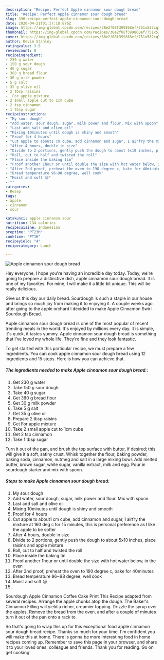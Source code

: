 ```yaml
---
description: "Recipe: Perfect Apple cinnamon sour dough bread"
title: "Recipe: Perfect Apple cinnamon sour dough bread"
slug: 396-recipe-perfect-apple-cinnamon-sour-dough-bread
date: 2020-04-21T01:37:18.876Z
image: https://img-global.cpcdn.com/recipes/38e2f08f399868ef/751x532cq70/apple-cinnamon-sour-dough-bread-recipe-main-photo.jpg
thumbnail: https://img-global.cpcdn.com/recipes/38e2f08f399868ef/751x532cq70/apple-cinnamon-sour-dough-bread-recipe-main-photo.jpg
cover: https://img-global.cpcdn.com/recipes/38e2f08f399868ef/751x532cq70/apple-cinnamon-sour-dough-bread-recipe-main-photo.jpg
author: Kevin Stanley
ratingvalue: 3.5
reviewcount: 8
recipeingredient:
- 230 g water
- 150 g sour dough
- 40 g sugar
- 380 g bread flour
- 30 g milk powder
- 5 g salt
- 35 g olive oil
- 2 tbsp raisins
-  For apple mixture
- 2 small apple cut to 1cm cube
- 2 tsp cinnamon
- 1 tbsp sugar
recipeinstructions:
- "My sour dough"
- "Add water, sour dough, sugar, milk power and flour. Mix with spoon"
- "Last add salt and olive oil"
- "Mixing 10minutes until dough is shiny and smooth"
- "Proof for 4 hours"
- "Cut apple to about1 cm cube, add cinnamon and sugar, I airfry the mixture at 160 deg c for 15 minutes, this is personal preference as I like the apple to be softer"
- "After 4 hours, double in size"
- "Divide to 2 portions, gently push the dough to about 5x10 inches, place raisins and apple mixture"
- "Roll, cut to half and twisted the roll"
- "Place inside the baking tin"
- "Proof another 1hour or until double the size with hot water below, in the oven"
- "After 2nd proof, preheat the oven to 190 degree c, bake for 40minutes"
- "Bread temperature 96~98 degree, well cook"
- "Moist and soft 😃"
- ""
categories:
- Resep
tags:
- apple
- cinnamon
- sour

katakunci: apple cinnamon sour
nutrition: 134 calories
recipecuisine: Indonesian
preptime: "PT23M"
cooktime: "PT1H"
recipeyield: "4"
recipecategory: Lunch

---
```



![Apple cinnamon sour dough bread](https://img-global.cpcdn.com/recipes/38e2f08f399868ef/751x532cq70/apple-cinnamon-sour-dough-bread-recipe-main-photo.jpg)

Hey everyone, I hope you're having an incredible day today. Today, we're going to prepare a distinctive dish, apple cinnamon sour dough bread. It is one of my favorites. For mine, I will make it a little bit unique. This will be really delicious.

Give us this day our daily bread. Sourdough is such a staple in our house and brings so much joy from making it to enjoying it. A couple weeks ago after going to the apple orchard I decided to make Apple Cinnamon Swirl Sourdough Bread.

Apple cinnamon sour dough bread is one of the most popular of recent trending meals in the world. It's enjoyed by millions every day. It is simple, it's quick, it tastes yummy. Apple cinnamon sour dough bread is something that I've loved my whole life. They're fine and they look fantastic.


To get started with this particular recipe, we must prepare a few ingredients. You can cook apple cinnamon sour dough bread using 12 ingredients and 15 steps. Here is how you can achieve that.

##### The ingredients needed to make Apple cinnamon sour dough bread::

1. Get 230 g water
1. Take 150 g sour dough
1. Take 40 g sugar
1. Get 380 g bread flour
1. Get 30 g milk powder
1. Take 5 g salt
1. Get 35 g olive oil
1. Prepare 2 tbsp raisins
1. Get  For apple mixture
1. Take 2 small apple cut to 1cm cube
1. Get 2 tsp cinnamon
1. Take 1 tbsp sugar


Turn it out of the pan, and brush the top surface with butter, if desired; this will give it a soft, satiny crust. Whisk together the flour, baking powder, baking soda, cinnamon, nutmeg and salt in a large mixing bowl. Add melted butter, brown sugar, white sugar, vanilla extract, milk and egg. Pour in sourdough starter and mix with spoon. 

##### Steps to make Apple cinnamon sour dough bread:

1. My sour dough
1. Add water, sour dough, sugar, milk power and flour. Mix with spoon
1. Last add salt and olive oil
1. Mixing 10minutes until dough is shiny and smooth
1. Proof for 4 hours
1. Cut apple to about1 cm cube, add cinnamon and sugar, I airfry the mixture at 160 deg c for 15 minutes, this is personal preference as I like the apple to be softer
1. After 4 hours, double in size
1. Divide to 2 portions, gently push the dough to about 5x10 inches, place raisins and apple mixture
1. Roll, cut to half and twisted the roll
1. Place inside the baking tin
1. Proof another 1hour or until double the size with hot water below, in the oven
1. After 2nd proof, preheat the oven to 190 degree c, bake for 40minutes
1. Bread temperature 96~98 degree, well cook
1. Moist and soft 😃
1. 


Sourdough Apple Cinnamon Coffee Cake Print This Recipe adapted from several recipes. Arrange the apple chunks atop the dough. The Baker&#39;s Cinnamon Filling will yield a richer, creamier topping. Drizzle the syrup over the apples. Remove the bread from the oven, and after a couple of minutes turn it out of the pan onto a rack to. 

So that's going to wrap this up for this exceptional food apple cinnamon sour dough bread recipe. Thanks so much for your time. I'm confident you will make this at home. There is gonna be more interesting food in home recipes coming up. Remember to save this page in your browser, and share it to your loved ones, colleague and friends. Thank you for reading. Go on get cooking!
